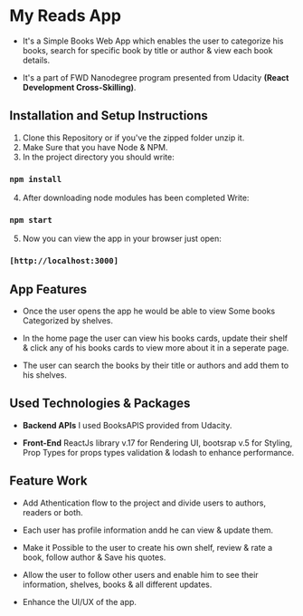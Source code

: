 # My Reads App

- It's a Simple Books Web App which enables the user to categorize his books,
search for specific book by title or author & view each book details. 

- It's a part of FWD Nanodegree program presented from Udacity **(React Development Cross-Skilling)**.

## Installation and Setup Instructions
1. Clone this Repository or if you've the zipped folder unzip it.
2. Make Sure that you have Node & NPM.
3. In the project directory you should write:
### `npm install`

4. After downloading node modules has been completed Write:
### `npm start`

5. Now you can view the app in your browser just open:
### `[http://localhost:3000]`


## App Features

- Once the user opens the app he would be able to view Some books Categorized by shelves.

- In the home page the user can view his books cards, update their shelf & click any of his books cards to view more about it in a seperate page.

- The user can search the books by their title or authors and add them to his shelves.

## Used Technologies & Packages
- **Backend APIs** I used BooksAPIS provided from Udacity.
 
- **Front-End** ReactJs library v.17 for Rendering UI, bootsrap v.5 for Styling, Prop Types for props types validation & lodash to enhance performance.
  
## Feature Work
- Add Athentication flow to the project and divide users to authors, readers or both.

- Each user has profile information andd he can view & update them.

- Make it Possible to the user to create his own shelf, review & rate a book, follow author & Save his quotes.
  
- Allow the user to follow other users and enable him to see their information, shelves, books & all different updates.

- Enhance the UI/UX of the app.


